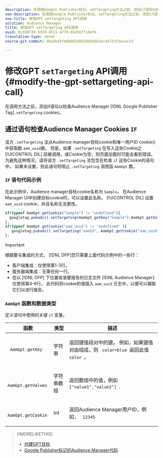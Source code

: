 ```yaml
---
description: 在调用Google Publisher标记。setTargeting方法之前，添加if语句以检查Audience Manager Cookie。
seo-description: 在调用Google Publisher标记。setTargeting方法之前，添加if语句以检查Audience Manager Cookie。
seo-title: 修改GPT setTargeting API调用
solution: Audience Manager
title: 修改GPT setTargeting API调用
uuid: 0cd38f30-5d29-4511-a779-d32587f1dafb
translation-type: tm+mt
source-git-commit: d6abb45fa8b88248920b64db3ac4e72c53ecee13

---
```



# 修改GPT `setTargeting` API调用 {#modify-the-gpt-settargeting-api-call}

在调用方法之前，添加if语句以检查Audience Manager [!DNL Google Publisher Tag]`.setTargeting` cookies。

## 通过语句检查Audience Manager Cookies `IF`

该方 `.setTargeting` 法从Audience manager目标cookie和唯一用户ID cookie()中获取数 `aam_uuid`据。 但是，如果 `.setTargeting` 在写入这些Cookie之 [!UICONTROL DIL] 前被调用，或Cookie为空，则页面加载时可能会看到错误。 为避免这种情况，请将该方 `.setTargeting` 法包含在检查 `if` 这些Cookie的语句中。 如果未设置，则此语句将阻止 `.setTargeting` 调用函 `AamGpt` 数。

### `IF` 语句代码示例

在此示例中，Audience manager目标cookie名称为 `Sample`。 在Audience Manager UI中创建目标cookie时，可以设置此名称。 [!UICONTROL DIL] 设置 `aam_uuid` cookie，并且名称无法更改。

```js
if(typeof AamGpt.getCookie("Sample") != "undefined"){ 
  googletag.pubads().setTargeting(AamGpt.getKey("Sample"),AamGpt.getValues("Sample")); 
}; 
if(typeof AamGpt.getCookie("aam_uuid") != "undefined" ){ 
   googletag.pubads().setTargeting("aamId", AamGpt.getCookie("aam_uuid")); 
};
```

>[!IMPORTANT]
>
>根据要与集成的方式， [!DNL DFP]您只需要上面代码示例中的一些行：
>
>* 客户端集成：仅使用第1-3行。
>* 服务器端集成：无需任何一行。
>* 在以 [!DNL DFP] 下位置收录要报告的日志文件 [!DNL Audience Manager]:仅使用第4-6行。 此代码将cookie的值插入 `aam_uuid` 日志中，以便可以摄取它们以进行报告。


### `AamGpt` 函数和数据类型

定义语句中使用的关键 `if` 变量。

<table id="table_881391C9BDDF4FACAFC37A47B14B31A1"> 
 <thead> 
  <tr> 
   <th colname="col1" class="entry"> 函数 </th> 
   <th colname="col2" class="entry"> 类型 </th> 
   <th colname="col3" class="entry"> 描述 </th> 
  </tr> 
 </thead>
 <tbody> 
  <tr> 
   <td colname="col1"> <p> <code> AamGpt.getKey </code> </p> </td> 
   <td colname="col2"> <p>字符串 </p> </td> 
   <td colname="col3"> <p>返回键值段对中的键。 例如，如果键值对由组成，则 <code> color=blue </code>返回此值 <code> color </code>。 </p> </td> 
  </tr> 
  <tr> 
   <td colname="col1"> <p> <code> AamGpt.getValues </code> </p> </td> 
   <td colname="col2"> <p>字符串数组 </p> </td> 
   <td colname="col3"> <p>返回数组中的值，例如 <code> ["value1","value2"] </code>. </p> </td> 
  </tr> 
  <tr> 
   <td colname="col1"> <p> <code> AamGpt.getCookie </code> </p> </td> 
   <td colname="col2"> <p>Int </p> </td> 
   <td colname="col3"> <p>返回Audience Manager用户ID，例如， <code> 12345 </code> </p> </td> 
  </tr>
 </tbody>
</table>

>[!MORELIKETHIS]
>
>* [创建GPT目标](../../integration/gpt-aam-destination/gpt-aam-create-destination.md)
>* [Google Publisher标记的Audience Manager代码](../../integration/gpt-aam-destination/gpt-aam-aamgpt-code.md)

